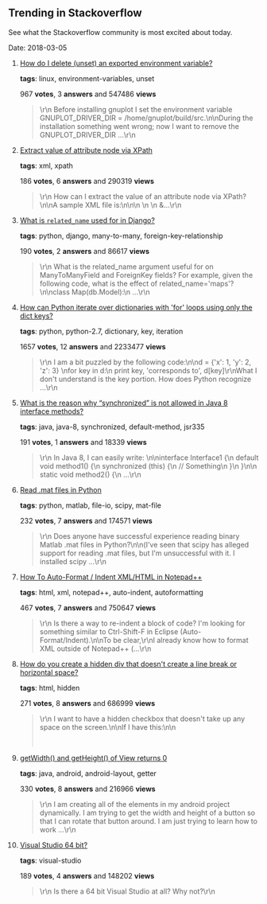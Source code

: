 ## Trending in Stackoverflow

See what the Stackoverflow community is most excited about today.

Date: 2018-03-05


1. [How do I delete (unset) an exported environment variable?](https://stackoverflow.com/questions/6877727/how-do-i-delete-unset-an-exported-environment-variable)

    **tags**: linux, environment-variables, unset
            
    967 **votes**, 3 **answers** and 547486 **views**

    > \r\n            Before installing gnuplot I set the environment variable GNUPLOT_DRIVER_DIR = /home/gnuplot/build/src.\n\nDuring the installation something went wrong; now I want to remove the GNUPLOT_DRIVER_DIR ...\r\n        

    
2. [Extract value of attribute node via XPath](https://stackoverflow.com/questions/4835891/extract-value-of-attribute-node-via-xpath)

    **tags**: xml, xpath
            
    186 **votes**, 6 **answers** and 290319 **views**

    > \r\n            How can I extract the value of an attribute node via XPath?\n\nA sample XML file is:\n\n<parents name='Parents'>\n  <Parent id='1' name='Parent_1'>\n    <Children name='Children'>\n      &...\r\n        

    
3. [What is `related_name` used for in Django?](https://stackoverflow.com/questions/2642613/what-is-related-name-used-for-in-django)

    **tags**: python, django, many-to-many, foreign-key-relationship
            
    190 **votes**, 2 **answers** and 86617 **views**

    > \r\n            What is the related_name argument useful for on ManyToManyField and ForeignKey fields? For example, given the following code, what is the effect of related_name='maps'?\n\nclass Map(db.Model):\n    ...\r\n        

    
4. [How can Python iterate over dictionaries with 'for' loops using only the dict keys?](https://stackoverflow.com/questions/3294889/how-can-python-iterate-over-dictionaries-with-for-loops-using-only-the-dict-ke)

    **tags**: python, python-2.7, dictionary, key, iteration
            
    1657 **votes**, 12 **answers** and 2233477 **views**

    > \r\n            I am a bit puzzled by the following code:\n\nd = {'x': 1, 'y': 2, 'z': 3} \nfor key in d:\n    print key, 'corresponds to', d[key]\r\nWhat I don't understand is the key portion. How does Python recognize ...\r\n        

    
5. [What is the reason why “synchronized” is not allowed in Java 8 interface methods?](https://stackoverflow.com/questions/23453568/what-is-the-reason-why-synchronized-is-not-allowed-in-java-8-interface-methods)

    **tags**: java, java-8, synchronized, default-method, jsr335
            
    191 **votes**, 1 **answers** and 18339 **views**

    > \r\n            In Java 8, I can easily write: \n\ninterface Interface1 {\n    default void method1() {\n        synchronized (this) {\n            // Something\n        }\n    }\n\n    static void method2() {\n        ...\r\n        

    
6. [Read .mat files in Python](https://stackoverflow.com/questions/874461/read-mat-files-in-python)

    **tags**: python, matlab, file-io, scipy, mat-file
            
    232 **votes**, 7 **answers** and 174571 **views**

    > \r\n            Does anyone have successful experience reading binary Matlab .mat files in Python?\n\n(I've seen that scipy has alleged support for reading .mat files, but I'm unsuccessful with it. I installed scipy ...\r\n        

    
7. [How To Auto-Format / Indent XML/HTML in Notepad++](https://stackoverflow.com/questions/7117949/how-to-auto-format-indent-xml-html-in-notepad)

    **tags**: html, xml, notepad++, auto-indent, autoformatting
            
    467 **votes**, 7 **answers** and 750647 **views**

    > \r\n            Is there a way to re-indent a block of code?  I'm looking for something similar to Ctrl-Shift-F in Eclipse (Auto-Format/Indent).\n\nTo be clear,\r\nI already know how to format XML outside of Notepad++ (...\r\n        

    
8. [How do you create a hidden div that doesn't create a line break or horizontal space?](https://stackoverflow.com/questions/1992114/how-do-you-create-a-hidden-div-that-doesnt-create-a-line-break-or-horizontal-sp)

    **tags**: html, hidden
            
    271 **votes**, 8 **answers** and 686999 **views**

    > \r\n            I want to have a hidden checkbox that doesn't take up any space on the screen.\n\nIf I have this:\n\n<div id="divCheckbox" style="visibility: hidden">\r\nI don't see the checkbox, but it still creates ...\r\n        

    
9. [getWidth() and getHeight() of View returns 0](https://stackoverflow.com/questions/3591784/getwidth-and-getheight-of-view-returns-0)

    **tags**: java, android, android-layout, getter
            
    330 **votes**, 8 **answers** and 216966 **views**

    > \r\n            I am creating all of the elements in my android project dynamically. I am trying to get the width and height of a button so that I can rotate that button around. I am just trying to learn how to work ...\r\n        

    
10. [Visual Studio 64 bit?](https://stackoverflow.com/questions/2516436/visual-studio-64-bit)

    **tags**: visual-studio
            
    189 **votes**, 4 **answers** and 148202 **views**

    > \r\n            Is there a 64 bit Visual Studio at all? Why not?\r\n        

    